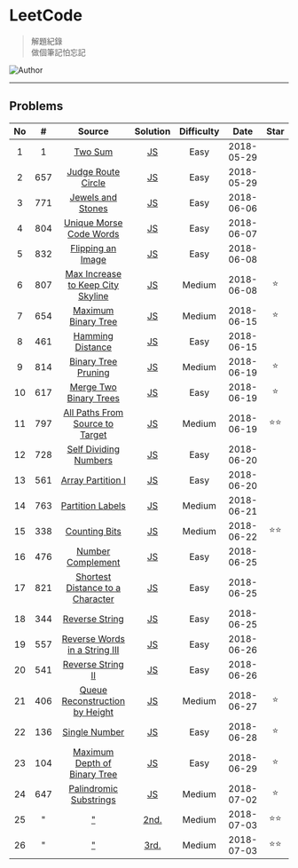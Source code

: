 # LeetCode
> 解題紀錄    
> 做個筆記怕忘記  

![Author](https://img.shields.io/badge/Author-Junxiang-yellow.svg)
___
## Problems
| No    | #     | Source                                    | Solution                   | Difficulty | Date       | Star  |
| :---: | :---: | :---------------------------------------: | :------------------------: | :--------: | :--------: | :---: |
| 1     | 1     | [Two Sum][#1]                             | [JS](/JavaScript/%231)     | Easy       | 2018-05-29 |
| 2     | 657   | [Judge Route Circle][#657]                | [JS](/JavaScript/%23657)   | Easy       | 2018-05-29 |
| 3     | 771   | [Jewels and Stones][#771]                 | [JS](/JavaScript/%23771)   | Easy       | 2018-06-06 |
| 4     | 804   | [Unique Morse Code Words][#804]           | [JS](/JavaScript/%23804)   | Easy       | 2018-06-07 |
| 5     | 832   | [Flipping an Image][#832]                 | [JS](/JavaScript/%23832)   | Easy       | 2018-06-08 |
| 6     | 807   | [Max Increase to Keep City Skyline][#807] | [JS](/JavaScript/%23807)   | Medium     | 2018-06-08 | ⭐     |
| 7     | 654   | [Maximum Binary Tree][#654]               | [JS](/JavaScript/%23654)   | Medium     | 2018-06-15 | ⭐     |
| 8     | 461   | [Hamming Distance][#461]                  | [JS](/JavaScript/%23461)   | Easy       | 2018-06-15 |
| 9     | 814   | [Binary Tree Pruning][#814]               | [JS](/JavaScript/%23814)   | Medium     | 2018-06-19 | ⭐     |
| 10    | 617   | [Merge Two Binary Trees][#617]            | [JS](/JavaScript/%23617)   | Easy       | 2018-06-19 | ⭐     |
| 11    | 797   | [All Paths From Source to Target][#797]   | [JS](/JavaScript/%23797)   | Medium     | 2018-06-19 | ⭐⭐    |
| 12    | 728   | [Self Dividing Numbers][#728]             | [JS](/JavaScript/%23728)   | Easy       | 2018-06-20 |       |
| 13    | 561   | [Array Partition I][#561]                 | [JS](/JavaScript/%23561)   | Easy       | 2018-06-20 |       |
| 14    | 763   | [Partition Labels][#763]                  | [JS](/JavaScript/%23763)   | Medium     | 2018-06-21 |       |
| 15    | 338   | [Counting Bits][#338]                     | [JS](/JavaScript/%23338)   | Medium     | 2018-06-22 | ⭐⭐    |
| 16    | 476   | [Number Complement][#476]                 | [JS](/JavaScript/%23476)   | Easy       | 2018-06-25 |
| 17    | 821   | [Shortest Distance to a Character][#821]  | [JS](/JavaScript/%23821)   | Easy       | 2018-06-25 |
| 18    | 344   | [Reverse String][#344]                    | [JS](/JavaScript/%23344)   | Easy       | 2018-06-25 |
| 19    | 557   | [Reverse Words in a String III][#557]     | [JS](/JavaScript/%23557)   | Easy       | 2018-06-26 |
| 20    | 541   | [Reverse String II][#541]                 | [JS](/JavaScript/%23541)   | Easy       | 2018-06-26 |
| 21    | 406   | [Queue Reconstruction by Height][#406]    | [JS](/JavaScript/%23406)   | Medium     | 2018-06-27 | ⭐     |
| 22    | 136   | [Single Number][#136]                     | [JS](/JavaScript/%23136)   | Easy       | 2018-06-28 | ⭐     |
| 23    | 104   | [Maximum Depth of Binary Tree][#104]      | [JS](/JavaScript/%23104)   | Easy       | 2018-06-29 | ⭐     |
| 24    | 647   | [Palindromic Substrings][#647]            | [JS](/JavaScript/%23647)   | Medium     | 2018-07-02 | ⭐     |
| 25    | "     | ["][#647]                                 | [2nd.](/JavaScript/%23647) | Medium     | 2018-07-03 | ⭐⭐    |
| 26    | "     | ["][#647]                                 | [3rd.](/JavaScript/%23647) | Medium     | 2018-07-03 | ⭐⭐    |



<!-- 參考 超連結 Source -->
[#1]: https://leetcode.com/problems/two-sum/description/
[#657]:https://leetcode.com/problems/judge-route-circle/description/ 
[#771]:https://leetcode.com/problems/jewels-and-stones/description/    
[#804]:https://leetcode.com/problems/unique-morse-code-words/description/
[#832]:https://leetcode.com/problems/flipping-an-image/description/
[#807]:https://leetcode.com/problems/max-increase-to-keep-city-skyline/description/
[#654]:https://leetcode.com/problems/maximum-binary-tree/description/
[#461]:https://leetcode.com/problems/hamming-distance/description/
[#814]:https://leetcode.com/problems/binary-tree-pruning/description/
[#617]:https://leetcode.com/problems/merge-two-binary-trees/description/
[#797]:https://leetcode.com/problems/all-paths-from-source-to-target/description/
[#728]:https://leetcode.com/problems/self-dividing-numbers/description/
[#561]:https://leetcode.com/problems/array-partition-i/description/
[#763]:https://leetcode.com/problems/partition-labels/description/
[#338]:https://leetcode.com/problems/counting-bits/description/
[#476]:https://leetcode.com/problems/number-complement/description/
[#821]:https://leetcode.com/problems/shortest-distance-to-a-character/description/
[#344]:https://leetcode.com/problems/reverse-string/description/
[#557]:https://leetcode.com/problems/reverse-words-in-a-string-iii/description/
[#541]:https://leetcode.com/problems/reverse-string-ii/description/
[#406]:https://leetcode.com/problems/queue-reconstruction-by-height/description/
[#136]:https://leetcode.com/problems/single-number/description/
[#104]:https://leetcode.com/problems/maximum-depth-of-binary-tree/description/
[#647]:https://leetcode.com/problems/palindromic-substrings/description/
